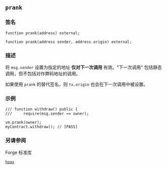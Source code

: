 ## `prank`

### 签名

```solidity
function prank(address) external;
```

```solidity
function prank(address sender, address origin) external;
```

### 描述

将 `msg.sender` 设置为指定的地址 **仅对下一次调用** 有效。"下一次调用" 包括静态调用，但不包括对作弊码地址的调用。

如果使用 `prank` 的替代签名，则 `tx.origin` 也会在下一次调用中被设置。

### 示例

```solidity
/// function withdraw() public {
///     require(msg.sender == owner);

vm.prank(owner);
myContract.withdraw(); // [PASS]
```

### 另请参阅

Forge 标准库

[`hoax`](../reference/forge-std/hoax.md)